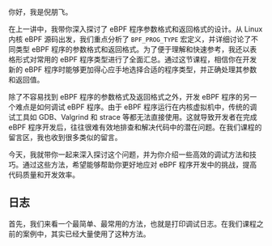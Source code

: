 你好，我是倪朋飞。

在上一讲中，我带你深入探讨了 eBPF 程序参数格式和返回格式的设计。从 Linux 内核 eBPF 源码出发，我们重点分析了 `BPF_PROG_TYPE` 宏定义，并详细讨论了不同类型 eBPF 程序的参数格式和返回格式。为了便于理解和快速参考，我还以表格形式对常用的 eBPF 程序类型进行了全面汇总。通过这节课程，相信你在开发新的 eBPF 程序时能够更加得心应手地选择合适的程序类型，并正确处理其参数和返回值。

除了不容易找到 eBPF 程序的参数格式及返回格式之外，开发 eBPF 程序的另一个难点是如何调试 eBPF 程序。由于 eBPF 程序运行在内核虚拟机中，传统的调试工具如 GDB、Valgrind 和 strace 等都无法直接使用。这就导致开发者在完成 eBPF 程序开发后，往往很难有效地排查和解决代码中的潜在问题。在我们课程的留言区，我也收到很多类似的留言。

今天，我就带你一起来深入探讨这个问题，并为你介绍一些高效的调试方法和技巧。通过这些方法，希望能够帮助你更好地应对 eBPF 程序开发中的挑战，提高代码质量和开发效率。

## 日志

首先，我们来看一个最简单、最常用的方法，也就是打印调试日志。在我们课程之前的案例中，其实已经大量使用了这种方法。